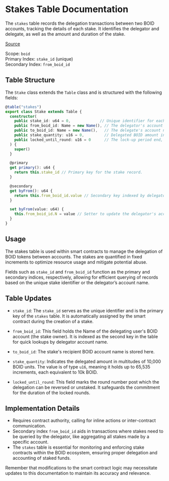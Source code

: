 # Stakes Table Documentation

The `stakes` table records the delegation transactions between two BOID accounts, tracking the details of each stake. It identifies the delegator and delegate, as well as the amount and duration of the stake.

[Source](https://github.com/animuslabs/boid-system-ts/blob/master/assembly/tables/stakes.ts)

Scope: `boid`
\
Primary Index: `stake_id` (unique)
\
Secondary Index: `from_boid_id`

## Table Structure

The `Stake` class extends the `Table` class and is structured with the following fields:

```ts
@table("stakes")
export class Stake extends Table {
  constructor(
    public stake_id: u64 = 0,             // Unique identifier for each stake.
    public from_boid_id: Name = new Name(), // The delegator's account name (owner of the stake).
    public to_boid_id: Name = new Name(),   // The delegate's account name (recipient of the stake).
    public stake_quantity: u16 = 0,         // Delegated BOID amount in 10k units. 1 unit equals 10k BOID.
    public locked_until_round: u16 = 0      // The lock-up period end, after which unstaking is allowed.
  ) {
    super()
  }

  @primary
  get primary(): u64 {
    return this.stake_id // Primary key for the stake record.
  }

  @secondary
  get byFrom(): u64 {
    return this.from_boid_id.value // Secondary key indexed by delegator's account name.
  }

  set byFrom(value: u64) {
    this.from_boid_id.N = value // Setter to update the delegator's account name.
  }
}
```

## Usage

The stakes table is used within smart contracts to manage the delegation of BOID tokens between accounts. The stakes are quantified in fixed increments to optimize resource usage and mitigate potential abuse.

Fields such as `stake_id` and `from_boid_id` function as the primary and secondary indices, respectively, allowing for efficient querying of records based on the unique stake identifier or the delegator’s account name.

## Table Updates

- `stake_id`: The `stake_id` serves as the unique identifier and is the primary key of the `stakes` table. It is automatically assigned by the smart contract during the creation of a stake.

- `from_boid_id`: This field holds the Name of the delegating user's BOID account (the stake owner). It is indexed as the second key in the table for quick lookups by delegator account name.

- `to_boid_id`: The stake's recipient BOID account name is stored here.

- `stake_quantity`: Indicates the delegated amount in multitudes of 10,000 BOID units. The value is of type `u16`, meaning it holds up to 65,535 increments, each equivalent to 10k BOID.

- `locked_until_round`: This field marks the round number post which the delegation can be reversed or unstaked. It safeguards the commitment for the duration of the locked rounds.

## Implementation Details

- Requires contract authority, calling for inline actions or inter-contract communication.
- Secondary index `from_boid_id` aids in transactions where stakes need to be queried by the delegator, like aggregating all stakes made by a specific account.
- The `stakes` table is essential for monitoring and enforcing stake contracts within the BOID ecosystem, ensuring proper delegation and accounting of staked funds.

Remember that modifications to the smart contract logic may necessitate updates to this documentation to maintain its accuracy and relevance.
